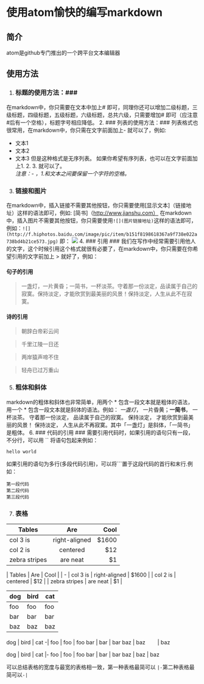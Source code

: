 # 使用atom愉快的编写markdown #

## 简介 ##

atom是github专门推出的一个跨平台文本编辑器

## 使用方法 ##
1. ### 标题的使用方法：###
在markdown中，你只需要在文本中加上# 即可，同理你还可以增加二级标题，三级标题，四级标题，五级标题，六级标题，总共六级，只需要增加# 即可（应注意#后有一个空格），标题字号相应降低。
2. ### 列表的使用方法：###
列表格式也很常用，在markdown中，你只需在文字前面加上- 就可以了，例如:
 - 文本1
 - 文本2
 - 文本3
但是这种格式是无序列表。
如果你希望有序列表，也可以在文字前面加上1. 2. 3. 就可以了。         
*注意：- ，1.和文本之间要保留一个字符的空格。*
3. ### 链接和图片 ###
在markdown中，插入链接不需要其他按钮，你只需要使用[显示文本]（链接地址）这样的语法即可，例如:
[简书]（http://www.jianshu.com）
在markdown中，插入图片不需要其他按钮，你只需要使用`![](图片链接地址)`这样的语法即可，例如：`![](http://f.hiphotos.baidu.com/image/pic/item/b151f8198618367a9f738e022a738bd4b21ce573.jpg)`
即： ![](http://f.hiphotos.baidu.com/image/pic/item/b151f8198618367a9f738e022a738bd4b21ce573.jpg)
4. ### 引用 ###
我们在写作中经常需要引用他人的文字，这个时候引用这个格式就很有必要了，在markdown中，你只需要在你希望引用的文字前加上 > 就好了，例如：
 #### 句子的引用 ####
 >一盏灯，一片黄昏；一简书，一杯淡茶。守着那一份淡定，品读属于自己的寂寞。保持淡定，才能欣赏到最美丽的风景！保持淡定，人生从此不在寂寞。

 #### 诗的引用 ####
 >朝辞白帝彩云间

 >千里江陵一日还

 >两岸猿声啼不住

 >轻舟已过万重山

5. ### 粗体和斜体 ###
markdown的粗体和斜体也非常简单，用两个 * 包含一段文本就是粗体的语法，用一个 * 包含一段文本就是斜体的语法。例如：
*一盏灯*， 一片昏黄；**一简书**， 一杯淡茶。 守着那一份淡定， 品读属于自己的寂寞。 保持淡定， 才能欣赏到最美丽的风景！ 保持淡定， 人生从此不再寂寞。其中「一盏灯」是斜体，「一简书」是粗体。
6. ### 代码的引用 ###
需要引用代码时，如果引用的语句只有一段，不分行，可以用 `` 将语句包起来例如：

 ` hello world `

 如果引用的语句为多行(多段代码引用)，可以将```置于这段代码的首行和末行.例如：

 ```
 第一段代码
 第二段代码
 第三段代码
```
7. ### 表格 ###

| Tables        | Are           | Cool  |
| ------------- |:-------------:| -----:|
| col 3 is      | right-aligned | $1600 |
| col 2 is      | centered      |   $12 |
| zebra stripes | are neat      |    $1 |

| Tables        | Are      | Cool  |
| -
| col 3 is    | right-aligned | $1600 |
| col 2 is      | centered     |   $12 |
| zebra stripes | are neat   |    $1 |

dog | bird | cat
----|------|----
foo | foo  | foo
bar | bar  | bar
baz | baz  | baz

dog | bird | cat
-|
foo | foo | foo
bar | bar  | bar
baz | baz  　　| baz

dog | bird | cat
|-
foo | foo  | foo
bar | bar  | bar
baz | baz  | baz

可以总结表格的宽度与最宽的表格相一致，第一种表格最简可以 `|-`第二种表格最简可以`-|`
